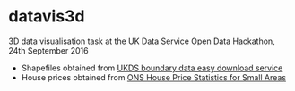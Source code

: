 # datavis3d

3D data visualisation task at the UK Data Service Open Data Hackathon, 24th September 2016

* Shapefiles obtained from [UKDS boundary data easy download service](census.ukdataservice.ac.uk/easydownload)
* House prices obtained from [ONS House Price Statistics for Small Areas](http://www.ons.gov.uk/peoplepopulationandcommunity/housing/datasets/housepricestatisticsforsmallareas)
